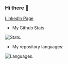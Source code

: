 ### Hi there 👋

<!--
**XYSheldon/XYSheldon** is a ✨ _special_ ✨ repository because its `README.md` (this file) appears on your GitHub profile.

Here are some ideas to get you started:

- 🔭 I’m currently working on ...
- 🌱 I’m currently learning ...
- 👯 I’m looking to collaborate on ...
- 🤔 I’m looking for help with ...
- 💬 Ask me about ...
- 📫 How to reach me: ...
- 😄 Pronouns: ...
- ⚡ Fun fact: ...
-->

[LinkedIn Page](https://www.linkedin.com/in/yanshan-xie/)

- My Github Stats

![Stats](https://github-readme-stats.vercel.app/api?username=XYSheldon&show_icons=true&&bg_color=30,e96443,904e95&title_color=fff&text_color=fff&count_private=true). 

- My repository languages:  

![Languages](https://github-readme-stats.vercel.app/api/top-langs/?username=XYSheldon&theme=dracula).
